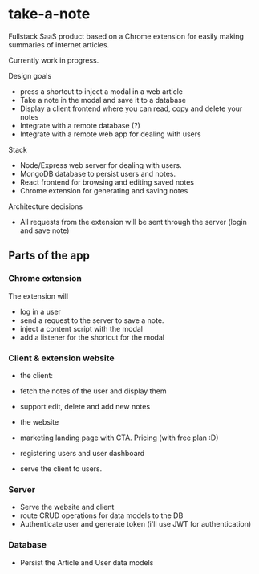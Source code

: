 # take-a-note

Fullstack SaaS product based on a Chrome extension for easily making summaries of internet articles.

Currently work in progress.

Design goals

- press a shortcut to inject a modal in a web article
- Take a note in the modal and save it to a database
- Display a client frontend where you can read, copy and delete your notes
- Integrate with a remote database (?)
- Integrate with a remote web app for dealing with users

Stack

- Node/Express web server for dealing with users.
- MongoDB database to persist users and notes.
- React frontend for browsing and editing saved notes
- Chrome extension for generating and saving notes

Architecture decisions

- All requests from the extension will be sent through the server (login and save note)

## Parts of the app

### Chrome extension

The extension will

- log in a user
- send a request to the server to save a note.
- inject a content script with the modal
- add a listener for the shortcut for the modal

### Client & extension website

- the client:
- fetch the notes of the user and display them
- support edit, delete and add new notes

- the website
- marketing landing page with CTA. Pricing (with free plan :D)
- registering users and user dashboard
- serve the client to users.

### Server

- Serve the website and client
- route CRUD operations for data models to the DB
- Authenticate user and generate token (i'll use JWT for authentication)

### Database

- Persist the Article and User data models
